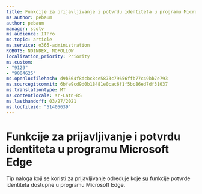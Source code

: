 ```yaml
---
title: Funkcije za prijavljivanje i potvrdu identiteta u programu Microsoft Edge
ms.author: pebaum
author: pebaum
manager: scotv
ms.audience: ITPro
ms.topic: article
ms.service: o365-administration
ROBOTS: NOINDEX, NOFOLLOW
localization_priority: Priority
ms.custom:
- "9129"
- "9004625"
ms.openlocfilehash: d9b564f8dcbc8ce5873c79656ffb77c49bb7e793
ms.sourcegitcommit: 6bfe9cd9d0b18481e0cac6f1f5bc86ed7df31037
ms.translationtype: MT
ms.contentlocale: sr-Latn-RS
ms.lasthandoff: 03/27/2021
ms.locfileid: "51405639"
---
```

# <a name="sign-in-and-authentication-features-of-microsoft-edge"></a>Funkcije za prijavljivanje i potvrdu identiteta u programu Microsoft Edge

Tip naloga koji se koristi za prijavljivanje određuje koje [su](https://go.microsoft.com/fwlink/?linkid=2134570) funkcije potvrde identiteta dostupne u programu Microsoft Edge.
